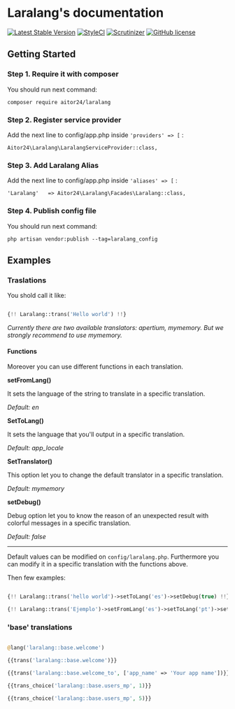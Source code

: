 # Laralang's documentation

[![Latest Stable Version](https://poser.pugx.org/aitor24/laralang/v/stable?format=flat-square)](https://packagist.org/packages/aitor24/laralang)
[![StyleCI](https://styleci.io/repos/69460815/shield?branch=master)](https://styleci.io/repos/69460815)
[![Scrutinizer](https://img.shields.io/scrutinizer/g/24aitor/laralang.svg?style=flat-square)](https://scrutinizer-ci.com/g/24aitor/laralang/?branch=master)
[![GitHub license](https://img.shields.io/github/license/24aitor/laralang.svg?style=flat-square)](https://raw.githubusercontent.com/24aitor/laralang/master/LICENSE)

## Getting Started

### Step 1. Require it with composer

You should run next command:

```
composer require aitor24/laralang
```

### Step 2. Register service provider

Add the next line to config/app.php inside `'providers' => [` :

```
Aitor24\Laralang\LaralangServiceProvider::class,
```

### Step 3. Add Laralang Alias

Add the next line to config/app.php inside `'aliases' => [` :

```
'Laralang'   => Aitor24\Laralang\Facades\Laralang::class,
```

### Step 4. Publish config file

You should run next command:

```
php artisan vendor:publish --tag=laralang_config
```

## Examples

### Traslations

You shold call it like:

```php

{!! Laralang::trans('Hello world') !!}

```

*Currently there are two available translators: apertium, mymemory. But we strongly recommend to use mymemory.*

#### Functions

Moreover you can use different functions in each translation.

**setFromLang()**


It sets the language of the string to translate in a specific translation.

*Default: en*

**SetToLang()**

It sets the language that you'll output in a specific translation.

*Default: app_locale*

**SetTranslator()**

This option let you to change the default translator in a specific translation.

*Default: mymemory*

**setDebug()**

Debug option let you to know the reason of an unexpected result with colorful messages in a specific translation.

*Default: false*

***************

Default values can be modified on `config/laralang.php`. Furthermore you can modify it in a specific translation with the functions above.

Then few examples:

```php

{!! Laralang::trans('hello world')->setToLang('es')->setDebug(true) !!}

{!! Laralang::trans('Ejemplo')->setFromLang('es')->setToLang('pt')->setTranslator('apertium')->setDebug(true) !!}

```


### 'base' translations

```php

@lang('laralang::base.welcome')

{{trans('laralang::base.welcome')}}

{{trans('laralang::base.welcome_to', ['app_name' => 'Your app name'])}}

{{trans_choice('laralang::base.users_mp', 1)}}

{{trans_choice('laralang::base.users_mp', 5)}}

```
